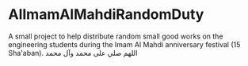 # AlImamAlMahdiRandomDuty
A small project to help distribute random small good works on the engineering students during the Imam Al Mahdi anniversary festival (15 Sha'aban). 
اللهم صلي على محمد وآل محمد
